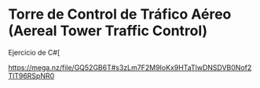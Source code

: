 # Torre de Control de Tráfico Aéreo (Aereal Tower Traffic Control)
Ejercicio de C#[

https://mega.nz/file/GQ52GB6T#s3zLm7F2M9IoKx9HTaTlwDNSDVB0Nof2TlT96RSpNR0
